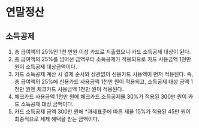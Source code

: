 

# 연말정산



## 소득공제

1. 총 급여액의 25%인 1천 만원 이상 카드로 지출했으니 카드 소득공제 대상이 된다.
2. 총 급여액의 25%를 넘어선 금액부터 소득공제가 적용되므로 카드 사용금액 1천만 원이 소득공제 대상금액이다.
3. 카드 소득공제 계산 시 결제 순서와 상관없이 신용카드 사용액이 먼저 적용된다. 즉, 총 급여액의 25%에 신용카드 사용금액 1천만 원이 적용되고, 소득공제 대상 금액 1천만 원엔 체크카드 사용금액 1천만 원이 적용된다.
4. 체크카드 사용금액 1천만 원에 체크카드 소득공제율 30%가 적용된 300만 원이 카드 소득공제 대상 금액이다.
5. 카드 소득공제 금액 300만 원에 *과세표준에 따른 세율 15%가 적용된 45만 원이 최종적으로 세제 혜택을 받는 금액이다.
